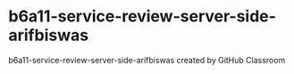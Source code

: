 # b6a11-service-review-server-side-arifbiswas
b6a11-service-review-server-side-arifbiswas created by GitHub Classroom
